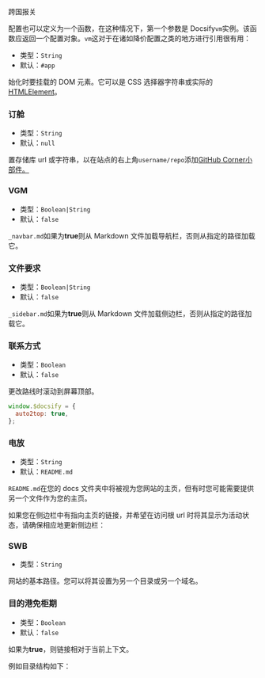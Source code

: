 跨国报关

配置也可以定义为一个函数，在这种情况下，第一个参数是 Docsify`vm`实例。该函数应返回一个配置对象。`vm`这对于在诸如降价配置之类的地方进行引用很有用：

- 类型：`String`
- 默认：`#app`

始化时要挂载的 DOM 元素。它可以是 CSS 选择器字符串或实际的[HTMLElement](https://developer.mozilla.org/en-US/docs/Web/API/HTMLElement)。



### 订舱

- 类型：`String`
- 默认：`null`

置存储库 url 或字符串，以在站点的右上角`username/repo`添加[GitHub Corner小部件。](http://tholman.com/github-corners/)



### VGM

- 类型：`Boolean|String`
- 默认：`false`

`_navbar.md`如果为**true**则从 Markdown 文件加载导航栏，否则从指定的路径加载它。



### 文件要求

- 类型：`Boolean|String`
- 默认：`false`

`_sidebar.md`如果为**true**则从 Markdown 文件加载侧边栏，否则从指定的路径加载它。



### 联系方式

- 类型：`Boolean`
- 默认：`false`

更改路线时滚动到屏幕顶部。

```javascript
window.$docsify = {
  auto2top: true,
};
```

### 电放

- 类型：`String`
- 默认：`README.md`

`README.md`在您的 docs 文件夹中将被视为您网站的主页，但有时您可能需要提供另一个文件作为您的主页。



如果您在侧边栏中有指向主页的链接，并希望在访问根 url 时将其显示为活动状态，请确保相应地更新侧边栏：



### SWB

- 类型：`String`

网站的基本路径。您可以将其设置为另一个目录或另一个域名。



### 目的港免柜期

- 类型：`Boolean`
- 默认：`false`

如果为**true**，则链接相对于当前上下文。

例如目录结构如下：

